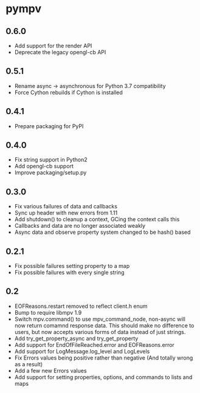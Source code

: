 pympv
=====

## 0.6.0
- Add support for the render API
- Deprecate the legacy opengl-cb API

## 0.5.1
- Rename async -> asynchronous for Python 3.7 compatibility
- Force Cython rebuilds if Cython is installed

## 0.4.1

- Prepare packaging for PyPI

## 0.4.0
- Fix string support in Python2
- Add opengl-cb support
- Improve packaging/setup.py

## 0.3.0

- Fix various failures of data and callbacks
- Sync up header with new errors from 1.11
- Add shutdown() to cleanup a context, GCing the context calls this
- Callbacks and data are no longer associated weakly
- Async data and observe property system changed to be hash() based

## 0.2.1

- Fix possible failures setting property to a map
- Fix possible failures with every single string


## 0.2

- EOFReasons.restart removed to reflect client.h enum
- Bump to require libmpv 1.9
- Switch mpv.command() to use mpv_command_node, non-async will now return comamnd response data.
  This should make no difference to users, but now accepts various forms of data instead of just strings.
- Add try_get_property_async and try_get_property
- Add support for EndOfFileReached.error and EOFReasons.error
- Add support for LogMessage.log_level and LogLevels
- Fix Errors values being positive rather than negative (And totally wrong as a result)
- Add a few new Errors values
- Add support for setting properties, options, and commands to lists and maps
